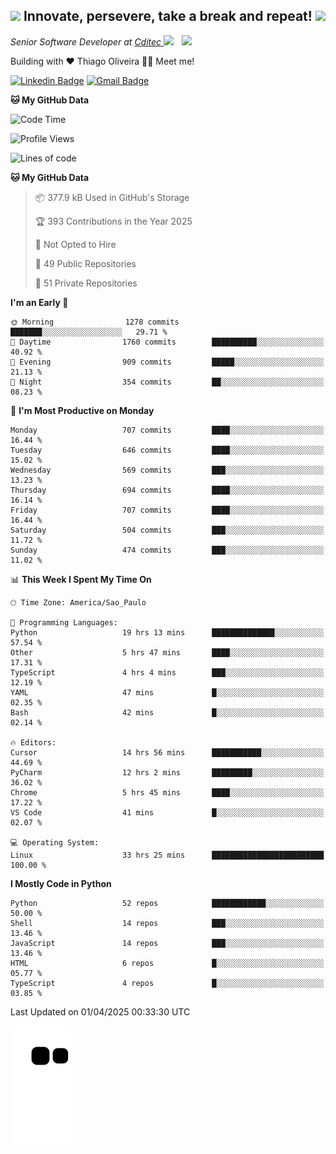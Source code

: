 <h2><img src="https://emojis.slackmojis.com/emojis/images/1531849430/4246/blob-sunglasses.gif?1531849430" width="30"/> Innovate, persevere, take a break and repeat! <img src="https://media.giphy.com/media/12oufCB0MyZ1Go/giphy.gif" width="50"></h2>
<img align='right' src="https://media.giphy.com/media/M9gbBd9nbDrOTu1Mqx/giphy.gif" width="230">
<p><em>Senior Software Developer at <a href="https://www.cditec.com.br/">Cditec
</a><img src="https://media.giphy.com/media/WUlplcMpOCEmTGBtBW/giphy.gif" width="30"> 
</em></p>



Building with ❤️ Thiago Oliveira 👋🏽 Meet me!

[![Linkedin Badge](https://img.shields.io/badge/-Thiago-blue?style=flat-square&logo=Linkedin&logoColor=white&link=https://www.linkedin.com/in/tgmarinho/)](https://www.linkedin.com/in/thiagoceconelo/) 
[![Gmail Badge](https://img.shields.io/badge/-thiceconelo@gmail.com-c14438?style=flat-square&logo=Gmail&logoColor=white&link=mailto:thiceconelo@gmail.com)](mailto:thiceconelo@gmail.com)

</em></p>

<!-- <span style="height ">
![Anurag's GitHub stats](https://github-readme-stats.vercel.app/api?username=arthurspk&show_icons=true&theme=tokyonight)
</span> -->

**🐱 My GitHub Data** 
<!--START_SECTION:waka-->
![Code Time](http://img.shields.io/badge/Code%20Time-2%2C906%20hrs%2053%20mins-blue)

![Profile Views](http://img.shields.io/badge/Profile%20Views-4-blue)

![Lines of code](https://img.shields.io/badge/From%20Hello%20World%20I%27ve%20Written-6.1%20million%20lines%20of%20code-blue)

**🐱 My GitHub Data** 

> 📦 377.9 kB Used in GitHub's Storage 
 > 
> 🏆 393 Contributions in the Year 2025
 > 
> 🚫 Not Opted to Hire
 > 
> 📜 49 Public Repositories 
 > 
> 🔑 51 Private Repositories 
 > 
**I'm an Early 🐤** 

```text
🌞 Morning                1278 commits        ███████░░░░░░░░░░░░░░░░░░   29.71 % 
🌆 Daytime                1760 commits        ██████████░░░░░░░░░░░░░░░   40.92 % 
🌃 Evening                909 commits         █████░░░░░░░░░░░░░░░░░░░░   21.13 % 
🌙 Night                  354 commits         ██░░░░░░░░░░░░░░░░░░░░░░░   08.23 % 
```
📅 **I'm Most Productive on Monday** 

```text
Monday                   707 commits         ████░░░░░░░░░░░░░░░░░░░░░   16.44 % 
Tuesday                  646 commits         ████░░░░░░░░░░░░░░░░░░░░░   15.02 % 
Wednesday                569 commits         ███░░░░░░░░░░░░░░░░░░░░░░   13.23 % 
Thursday                 694 commits         ████░░░░░░░░░░░░░░░░░░░░░   16.14 % 
Friday                   707 commits         ████░░░░░░░░░░░░░░░░░░░░░   16.44 % 
Saturday                 504 commits         ███░░░░░░░░░░░░░░░░░░░░░░   11.72 % 
Sunday                   474 commits         ███░░░░░░░░░░░░░░░░░░░░░░   11.02 % 
```


📊 **This Week I Spent My Time On** 

```text
🕑︎ Time Zone: America/Sao_Paulo

💬 Programming Languages: 
Python                   19 hrs 13 mins      ██████████████░░░░░░░░░░░   57.54 % 
Other                    5 hrs 47 mins       ████░░░░░░░░░░░░░░░░░░░░░   17.31 % 
TypeScript               4 hrs 4 mins        ███░░░░░░░░░░░░░░░░░░░░░░   12.19 % 
YAML                     47 mins             █░░░░░░░░░░░░░░░░░░░░░░░░   02.35 % 
Bash                     42 mins             █░░░░░░░░░░░░░░░░░░░░░░░░   02.14 % 

🔥 Editors: 
Cursor                   14 hrs 56 mins      ███████████░░░░░░░░░░░░░░   44.69 % 
PyCharm                  12 hrs 2 mins       █████████░░░░░░░░░░░░░░░░   36.02 % 
Chrome                   5 hrs 45 mins       ████░░░░░░░░░░░░░░░░░░░░░   17.22 % 
VS Code                  41 mins             █░░░░░░░░░░░░░░░░░░░░░░░░   02.07 % 

💻 Operating System: 
Linux                    33 hrs 25 mins      █████████████████████████   100.00 % 
```

**I Mostly Code in Python** 

```text
Python                   52 repos            ████████████░░░░░░░░░░░░░   50.00 % 
Shell                    14 repos            ███░░░░░░░░░░░░░░░░░░░░░░   13.46 % 
JavaScript               14 repos            ███░░░░░░░░░░░░░░░░░░░░░░   13.46 % 
HTML                     6 repos             █░░░░░░░░░░░░░░░░░░░░░░░░   05.77 % 
TypeScript               4 repos             █░░░░░░░░░░░░░░░░░░░░░░░░   03.85 % 
```




 Last Updated on 01/04/2025 00:33:30 UTC
<!--END_SECTION:waka-->

![Snake animation](https://github.com/rafaballerini/rafaballerini/blob/output/github-contribution-grid-snake.svg)


<!---
ceconelo/ceconelo is a ✨ special ✨ repository because its `README.md` (this file) appears on your GitHub profile.
You can click the Preview link to take a look at your changes.
--->
